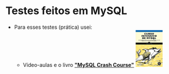# Testes feitos em MySQL

- Para esses testes (prática) usei:
  - Vídeo-aulas e o livro [**"MySQL Crash Course"**](https://shopee.com.br/product/536695125/18397630519?gads_t_sig=VTJGc2RHVmtYMTlxTFVSVVRrdENkVHQ3ZkZSUTMrR3pBWmZZNzdrcnRBMVNOcEYvOEQrcTVrcEl0UzY5dnpqamxYU09VNEc0ZTlVb3Q5bDI4UDR2YTE2OHQyRUQxc1BMWk4wNW0rczdpWlhBUWRvNkRESTd3Q3dtK3dmOFlrTzlhUnVQQmNVZm9vbzY0eHdCQURDdDV3PT0) <img src=".github/mysql.png" height="100">
